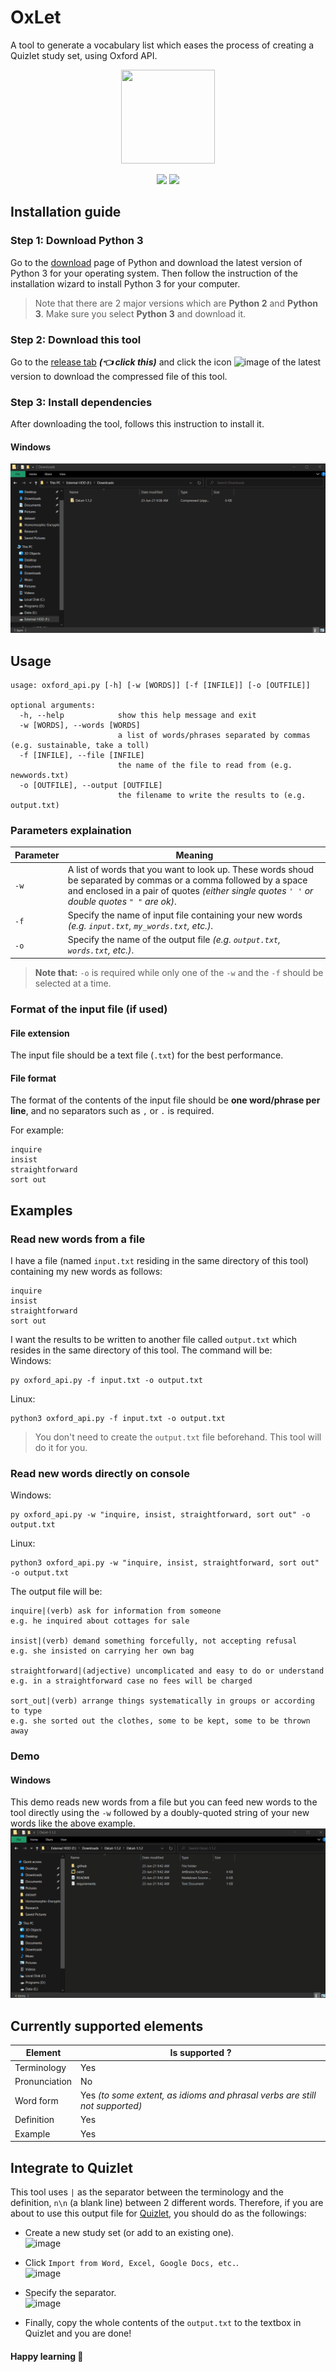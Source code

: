 # OxLet
A tool to generate a vocabulary list which eases the process of creating a Quizlet study set, using Oxford API.  

<p align="center">
  <img height=150 width=150 src="https://www.oxfordlearnersdictionaries.com/us/external/images/home_2020/OLD_home_productsOALD.png?version=2.1.31">
</p>  
<p align="center">
  <img src="https://github.com/datthinh1801/Oxford-API/actions/workflows/dependencies.yml/badge.svg">
  <img src="https://github.com/datthinh1801/OxLet/actions/workflows/functionalities.yml/badge.svg">
</p>  

## Installation guide
### Step 1: Download Python 3
Go to the [download](https://www.python.org/downloads/) page of Python and download the latest version of Python 3 for your operating system. Then follow the instruction of the installation wizard to install Python 3 for your computer.  
> Note that there are 2 major versions which are **Python 2** and **Python 3**. Make sure you select **Python 3** and download it.

### Step 2: Download this tool
Go to the [release tab](https://github.com/datthinh1801/Oxford-API/releases) ***(👈 click this)*** and click the icon ![image](https://user-images.githubusercontent.com/44528004/123025868-836fcf80-d405-11eb-9c6b-15c390b8cfb6.png) of the latest version to download the compressed file of this tool.  

### Step 3: Install dependencies
After downloading the tool, follows this instruction to install it.
#### Windows
![](https://github.com/datthinh1801/OxLet/blob/main/media/win10_install.gif)

## Usage
```
usage: oxford_api.py [-h] [-w [WORDS]] [-f [INFILE]] [-o [OUTFILE]]

optional arguments:
  -h, --help            show this help message and exit
  -w [WORDS], --words [WORDS]
                        a list of words/phrases separated by commas (e.g. sustainable, take a toll)
  -f [INFILE], --file [INFILE]
                        the name of the file to read from (e.g. newwords.txt)
  -o [OUTFILE], --output [OUTFILE]
                        the filename to write the results to (e.g. output.txt)
```  

### Parameters explaination
| Parameter | Meaning |
|---|---|
| `-w` | A list of words that you want to look up. These words shoud be separated by commas or a comma followed by a space and enclosed in a pair of quotes _(either single quotes `' '` or double quotes `" "` are ok)_. |
| `-f` | Specify the name of input file containing your new words *(e.g. `input.txt`, `my_words.txt`, etc.)*. |
| `-o` | Specify the name of the output file *(e.g. `output.txt`, `words.txt`, etc.)*. |  

> **Note that:** `-o` is required while only one of the `-w` and the `-f` should be selected at a time.   

### Format of the input file (if used)
#### File extension
The input file should be a text file (`.txt`) for the best performance.  
#### File format
The format of the contents of the input file should be **one word/phrase per line**, and no separators such as `,` or `.` is required.  

For example:  
```
inquire
insist
straightforward
sort out
```

## Examples
### Read new words from a file
I have a file (named `input.txt` residing in the same directory of this tool) containing my new words as follows:  
```
inquire
insist
straightforward
sort out
```

I want the results to be written to another file called `output.txt` which resides in the same directory of this tool. The command will be:  
Windows:
```
py oxford_api.py -f input.txt -o output.txt
```  

Linux:
```
python3 oxford_api.py -f input.txt -o output.txt
```  

> You don't need to create the `output.txt` file beforehand. This tool will do it for you.

### Read new words directly on console
Windows:
```
py oxford_api.py -w "inquire, insist, straightforward, sort out" -o output.txt
```

Linux:
```
python3 oxford_api.py -w "inquire, insist, straightforward, sort out" -o output.txt
```  

The output file will be:
```
inquire|(verb) ask for information from someone
e.g. he inquired about cottages for sale

insist|(verb) demand something forcefully, not accepting refusal
e.g. she insisted on carrying her own bag

straightforward|(adjective) uncomplicated and easy to do or understand
e.g. in a straightforward case no fees will be charged

sort_out|(verb) arrange things systematically in groups or according to type
e.g. she sorted out the clothes, some to be kept, some to be thrown away

```  

### Demo
#### Windows
This demo reads new words from a file but you can feed new words to the tool directly using the `-w` followed by a doubly-quoted string of your new words like the above example.  
![](https://github.com/datthinh1801/OxLet/blob/main/media/OxLet_win10.gif)

## Currently supported elements
| Element | Is supported ? |
|---|---|
| Terminology | Yes |
| Pronunciation | No |
| Word form | Yes *(to some extent, as idioms and phrasal verbs are still not supported)* |
| Definition | Yes |
| Example | Yes |  

## Integrate to Quizlet
This tool uses `|` as the separator between the terminology and the definition, `n\n` (a blank line) between 2 different words. Therefore, if you are about to use this output file for [Quizlet](https://quizlet.com/latest), you should do as the followings:
- Create a new study set (or add to an existing one).  
  ![image](https://user-images.githubusercontent.com/44528004/122899307-e9ad1180-d375-11eb-91d4-45d6b24cd6ec.png)  

- Click `Import from Word, Excel, Google Docs, etc.`.  
  ![image](https://user-images.githubusercontent.com/44528004/122899407-01849580-d376-11eb-8e4c-4e4124d782a5.png)  
  
  
- Specify the separator.  
  ![image](https://user-images.githubusercontent.com/44528004/122899600-28db6280-d376-11eb-94ca-53915302f08f.png)  
  
- Finally, copy the whole contents of the `output.txt` to the textbox in Quizlet and you are done!  

#### Happy learning 🎉

